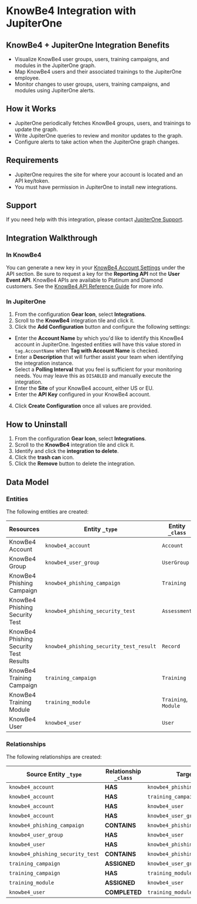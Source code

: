 # KnowBe4 Integration with JupiterOne

## KnowBe4 + JupiterOne Integration Benefits

- Visualize KnowBe4 user groups, users, training campaigns, and modules in the
  JupiterOne graph.
- Map KnowBe4 users and their associated trainings to the JupiterOne employee.
- Monitor changes to user groups, users, training campaigns, and modules using
  JupiterOne alerts.

## How it Works

- JupiterOne periodically fetches KnowBe4 groups, users, and trainings to update
  the graph.
- Write JupiterOne queries to review and monitor updates to the graph.
- Configure alerts to take action when the JupiterOne graph changes.

## Requirements

- JupiterOne requires the site for where your account is located and an API
  key/token.
- You must have permission in JupiterOne to install new integrations.

## Support

If you need help with this integration, please contact
[JupiterOne Support](https://support.jupiterone.io).

## Integration Walkthrough

### In KnowBe4

You can generate a new key in your
[KnowBe4 Account Settings](https://training.knowbe4.com/account/info) under the
API section. Be sure to request a key for the **Reporting API** not the **User
Event API**. KnowBe4 APIs are available to Platinum and Diamond customers. See
the [KnowBe4 API Reference Guide](https://developer.knowbe4.com/reporting/) for
more info.

### In JupiterOne

1. From the configuration **Gear Icon**, select **Integrations**.
2. Scroll to the **KnowBe4** integration tile and click it.
3. Click the **Add Configuration** button and configure the following settings:

- Enter the **Account Name** by which you'd like to identify this KnowBe4
  account in JupiterOne. Ingested entities will have this value stored in
  `tag.AccountName` when **Tag with Account Name** is checked.
- Enter a **Description** that will further assist your team when identifying
  the integration instance.
- Select a **Polling Interval** that you feel is sufficient for your monitoring
  needs. You may leave this as `DISABLED` and manually execute the integration.
- Enter the **Site** of your KnowBe4 account, either US or EU.
- Enter the **API Key** configured in your KnowBe4 account.

4. Click **Create Configuration** once all values are provided.

## How to Uninstall

1. From the configuration **Gear Icon**, select **Integrations**.
2. Scroll to the **KnowBe4** integration tile and click it.
3. Identify and click the **integration to delete**.
4. Click the **trash can** icon.
5. Click the **Remove** button to delete the integration.

[knowbe4 account settings]: https://training.knowbe4.com/account/info

<!-- {J1_DOCUMENTATION_MARKER_START} -->
<!--
********************************************************************************
NOTE: ALL OF THE FOLLOWING DOCUMENTATION IS GENERATED USING THE
"j1-integration document" COMMAND. DO NOT EDIT BY HAND! PLEASE SEE THE DEVELOPER
DOCUMENTATION FOR USAGE INFORMATION:

https://github.com/JupiterOne/sdk/blob/main/docs/integrations/development.md
********************************************************************************
-->

## Data Model

### Entities

The following entities are created:

| Resources                              | Entity `_type`                          | Entity `_class`      |
| -------------------------------------- | --------------------------------------- | -------------------- |
| KnowBe4 Account                        | `knowbe4_account`                       | `Account`            |
| KnowBe4 Group                          | `knowbe4_user_group`                    | `UserGroup`          |
| KnowBe4 Phishing Campaign              | `knowbe4_phishing_campaign`             | `Training`           |
| KnowBe4 Phishing Security Test         | `knowbe4_phishing_security_test`        | `Assessment`         |
| KnowBe4 Phishing Security Test Results | `knowbe4_phishing_security_test_result` | `Record`             |
| KnowBe4 Training Campaign              | `training_campaign`                     | `Training`           |
| KnowBe4 Training Module                | `training_module`                       | `Training`, `Module` |
| KnowBe4 User                           | `knowbe4_user`                          | `User`               |

### Relationships

The following relationships are created:

| Source Entity `_type`            | Relationship `_class` | Target Entity `_type`                   |
| -------------------------------- | --------------------- | --------------------------------------- |
| `knowbe4_account`                | **HAS**               | `knowbe4_phishing_campaign`             |
| `knowbe4_account`                | **HAS**               | `training_campaign`                     |
| `knowbe4_account`                | **HAS**               | `knowbe4_user`                          |
| `knowbe4_account`                | **HAS**               | `knowbe4_user_group`                    |
| `knowbe4_phishing_campaign`      | **CONTAINS**          | `knowbe4_phishing_security_test`        |
| `knowbe4_user_group`             | **HAS**               | `knowbe4_user`                          |
| `knowbe4_user`                   | **HAS**               | `knowbe4_phishing_security_test_result` |
| `knowbe4_phishing_security_test` | **CONTAINS**          | `knowbe4_phishing_security_test_result` |
| `training_campaign`              | **ASSIGNED**          | `knowbe4_user_group`                    |
| `training_campaign`              | **HAS**               | `training_module`                       |
| `training_module`                | **ASSIGNED**          | `knowbe4_user`                          |
| `knowbe4_user`                   | **COMPLETED**         | `training_module`                       |

<!--
********************************************************************************
END OF GENERATED DOCUMENTATION AFTER BELOW MARKER
********************************************************************************
-->
<!-- {J1_DOCUMENTATION_MARKER_END} -->
